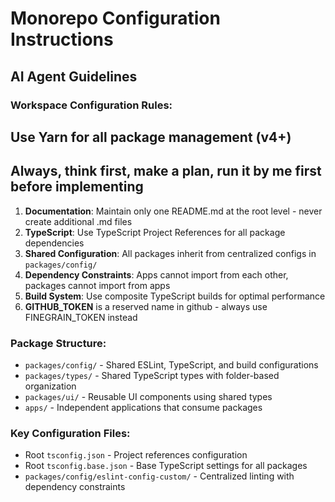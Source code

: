 # Monorepo Configuration Instructions

## AI Agent Guidelines

### Workspace Configuration Rules:

## Use Yarn for all package management (v4+)

## Always, think first, make a plan, run it by me first before implementing

1. **Documentation**: Maintain only one README.md at the root level - never create additional .md files
2. **TypeScript**: Use TypeScript Project References for all package dependencies
3. **Shared Configuration**: All packages inherit from centralized configs in `packages/config/`
4. **Dependency Constraints**: Apps cannot import from each other, packages cannot import from apps
5. **Build System**: Use composite TypeScript builds for optimal performance
6. **GITHUB_TOKEN** is a reserved name in github - always use FINEGRAIN_TOKEN instead

### Package Structure:

- `packages/config/` - Shared ESLint, TypeScript, and build configurations
- `packages/types/` - Shared TypeScript types with folder-based organization
- `packages/ui/` - Reusable UI components using shared types
- `apps/` - Independent applications that consume packages

### Key Configuration Files:

- Root `tsconfig.json` - Project references configuration
- Root `tsconfig.base.json` - Base TypeScript settings for all packages
- `packages/config/eslint-config-custom/` - Centralized linting with dependency constraints
